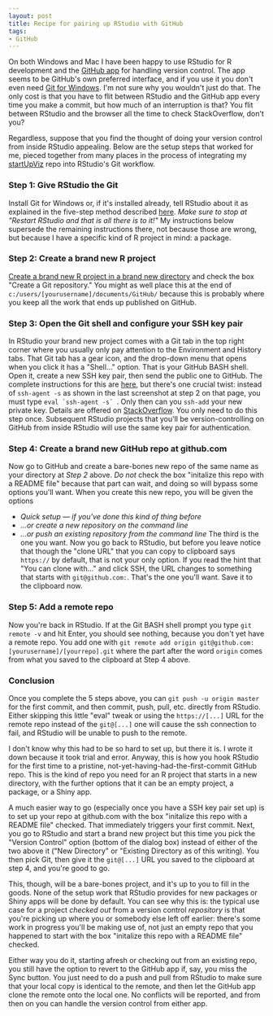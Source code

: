 ```yaml
---
layout: post
title: Recipe for pairing up RStudio with GitHub
tags:
- GitHub
---
```

On both Windows and Mac I have been happy to use RStudio for R development and the [GitHub app](https://windows.github.com/) for handling version control. The app seems to be GitHub's own preferred interface, and if you use it you don't even need [Git for Windows](http://msysgit.github.io/). I'm not sure why you wouldn't just do that. The only cost is that you have to flit between RStudio and the GitHub app every time you make a commit, but how much of an interruption is that? You flit between RStudio and the browser all the time to check StackOverflow, don't you?

Regardless, suppose that you find the thought of doing your version control from inside RStudio appealing. Below are the setup steps that worked for me, pieced together from many places in the process of integrating my [startUpViz](https://github.com/ghuiber/startUpViz) repo into RStudio's Git workflow.

### Step 1: Give RStudio the Git

Install Git for Windows or, if it's installed already, tell RStudio about it as explained in the five-step method described [here](http://www.molecularecologist.com/2013/11/using-github-with-r-and-rstudio/). *Make sure to stop at "Restart RStudio and that is all there is to it!"* My instructions below supersede the remaining instructions there, not because those are wrong, but because I have a specific kind of R project in mind: a package.

### Step 2: Create a brand new R project

[Create a brand new R project in a brand new directory](https://support.rstudio.com/hc/en-us/articles/200526207-Using-Projects) and check the box "Create a Git repository." You might as well place this at the end of `c:/users/[yourusername]/documents/GitHub/` because this is probably where you keep all the work that ends up published on GitHub.

### Step 3: Open the Git shell and configure your SSH key pair

In RStudio your brand new project comes with a Git tab in the top right corner where you usually only pay attention to the Environment and History tabs. That Git tab has a gear icon, and the drop-down menu that opens when you click it has a "Shell..." option. That is your GitHub BASH shell. Open it, create a new SSH key pair, then send the public one to GitHub. The complete instructions for this are [here](https://help.github.com/articles/generating-ssh-keys/), but there's one crucial twist: instead of `ssh-agent -s` as shown in the last screenshot at step 2 on that page, you must type ``eval `ssh-agent -s` ``. Only then can you `ssh-add` your new private key. Details are offered on [StackOverflow](http://stackoverflow.com/questions/17846529/could-not-open-a-connection-to-your-authentication-agent). You only need to do this step once. Subsequent RStudio projects that you'll be version-controlling on GitHub from inside RStudio will use the same key pair for authentication.

### Step 4: Create a brand new GitHub repo at github.com

Now go to GitHub and create a bare-bones new repo of the same name as your directory at *Step 2* above. *Do not* check the box "initalize this repo with a README file" because that part can wait, and doing so will bypass some options you'll want. When you create this new repo, you will be given the options
- *Quick setup — if you've done this kind of thing before*
- *…or create a new repository on the command line*
- *…or push an existing repository from the command line*
The third is the one you want. Now you go back to RStudio, but before you leave notice that though the "clone URL" that you can copy to clipboard says `https://` by default, that is not your only option. If you read the hint that "You can clone with..." and click SSH, the URL changes to something that starts with `git@github.com:`. That's the one you'll want. Save it to the clipboard now.

### Step 5: Add a remote repo

Now you're back in RStudio. If at the Git BASH shell prompt you type `git remote -v` and hit Enter, you should see nothing, because you don't yet have a remote repo. You add one with `git remote add origin git@github.com:[yourusername]/[yourrepo].git` where the part after the word `origin` comes from what you saved to the clipboard at Step 4 above.

### Conclusion

Once you complete the 5 steps above, you can `git push -u origin master` for the first commit, and then commit, push, pull, etc. directly from RStudio. Either skipping this little "eval" tweak or using the `https://[...]` URL for the remote repo instead of the `git@[...]` one will cause the ssh connection to fail, and RStudio will be unable to push to the remote.

I don't know why this had to be so hard to set up, but there it is. I wrote it down because it took trial and error. Anyway, this is how you hook RStudio for the first time to a pristine, not-yet-having-had-the-first-commit GitHub repo. This is the kind of repo you need for an R project that starts in a new directory, with the further options that it can be an empty project, a package, or a Shiny app.

A much easier way to go (especially once you have a SSH key pair set up) is to set up your repo at github.com with the box "initalize this repo with a README file" checked. That immediately triggers your first commit. Next, you go to RStudio and start a brand new project but this time you pick the "Version Control" option (bottom of the dialog box) instead of either of the two above it ("New Directory" or "Existing Directory as of this writing). You then pick Git, then give it the `git@[...]` URL you saved to the clipboard at step 4, and you're good to go.

This, though, will be a bare-bones project, and it's up to you to fill in the goods. None of the setup work that RStudio provides for new packages or Shiny apps will be done by default. You can see why this is: the typical use case for a project *checked out* from a version control *repository* is that you're picking up where you or somebody else left off earlier: there's some work in progress you'll be making use of, not just an empty repo that you happened to start with the box "initalize this repo with a README file" checked.

Either way you do it, starting afresh or checking out from an existing repo, you still have the option to revert to the GitHub app if, say, you miss the Sync button. You just need to do a push and pull from RStudio to make sure that your local copy is identical to the remote, and then let the GitHub app clone the remote onto the local one. No conflicts will be reported, and from then on you can handle the version control from either app.